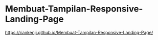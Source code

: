 # Membuat-Tampilan-Responsive-Landing-Page

https://riankenji.github.io/Membuat-Tampilan-Responsive-Landing-Page/
